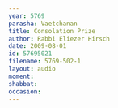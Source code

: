 ```yaml
---
year: 5769
parasha: Vaetchanan
title: Consolation Prize
author: Rabbi Eliezer Hirsch
date: 2009-08-01
id: 57695021
filename: 5769-502-1
layout: audio
moment: 
shabbat: 
occasion: 
---
```

